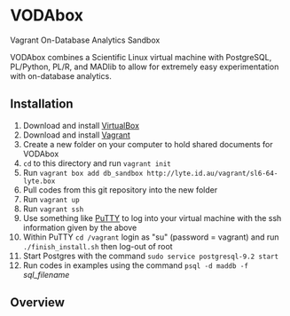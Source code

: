 VODAbox
=======

Vagrant On-Database Analytics Sandbox

VODAbox combines a Scientific Linux virtual machine with PostgreSQL, PL/Python, PL/R, and MADlib to allow for extremely easy experimentation with on-database analytics.

Installation
------------

1. Download and install [VirtualBox](https://www.virtualbox.org/wiki/Downloads)
2. Download and install [Vagrant](http://www.vagrantup.com/downloads.html)
3. Create a new folder on your computer to hold shared documents for VODAbox
4. `cd` to this directory and run `vagrant init`
5. Run `vagrant box add db_sandbox http://lyte.id.au/vagrant/sl6-64-lyte.box`
6. Pull codes from this git repository into the new folder
7. Run `vagrant up`
8. Run `vagrant ssh`
9. Use something like [PuTTY](http://www.chiark.greenend.org.uk/~sgtatham/putty/download.html) to log into your virtual machine with the ssh information given by the above
10. Within PuTTY `cd /vagrant` login as "su" (password = vagrant) and run `./finish_install.sh` then log-out of root
11. Start Postgres with the command `sudo service postgresql-9.2 start`
12. Run codes in examples using the command `psql -d maddb -f ` *sql_filename*

Overview
--------
<LINK TO GOOGLE DOCS PRESENTATION>
